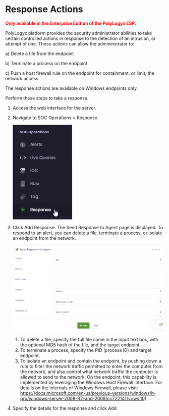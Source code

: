 Response Actions
=================================== 
<span style="color:red">**Only available in the Enterprise Edition of the PolyLogyx ESP.** </span>

PolyLogyx platform provides the security administrator abilities to take certain controlled actions in response to the detection of an intrusion, or attempt of one. These actions can allow the admininstrator to:

a) Delete a file from the endpoint

b) Terminate a process on the endpoint

c) Push a host firewall rule on the endpoint for containment, or limit, the network access

The response actions are available on Windows endpoints only. 

Perform these steps to take a response.
1. Access the web interface for the server.
2. Navigate to SOC Operations > Response. 

   ![response_menu](https://github.com/preetpoly/test/blob/pooja/response_menu.png)
3. Click Add Response. The Send Response to Agent page is displayed. 
   To respond to an alert, you can delete a file, terminate a process, or isolate an endpoint from the network.
   
   ![send_response](https://github.com/preetpoly/test/blob/pooja/send_response.png)
   1. To delete a file, specify the full file name in the input text box, with the optional MD5 hash of the file, and the target endpoint.
   2. To terminate a process, specify the PID (process ID) and target endpoint.
   3. To isolate an endpoint and contain the endpoint, by pushing down a rule to filter the network traffic permitted to enter the computer from the network, and also control what network traffic the computer is allowed to send to the network. On the endpoint, this capability is implemented by leveraging the Windows Host Firewall interface. For details on the internals of Windows Firewall, please visit: https://docs.microsoft.com/en-us/previous-versions/windows/it-pro/windows-server-2008-R2-and-2008/cc722141(v=ws.10)
   
4. Specify the details for the response and click Add.
